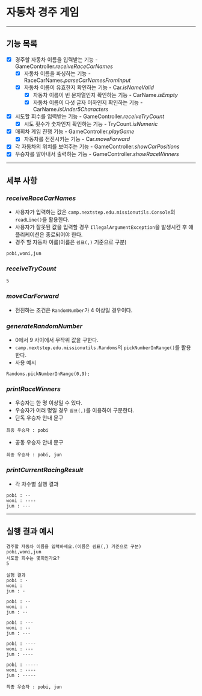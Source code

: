 # 자동차 경주 게임

---

## 기능 목록

- [X] 경주할 자동차 이름을 입력받는 기능 - GameController.*receiveRaceCarNames*
  - [X] 자동차 이름을 파싱하는 기능 - RaceCarNames.*parseCarNamesFromInput*
  - [X] 자동차 이름이 유효한지 확인하는 기능 - Car.*isNameValid*
    - [X] 자동차 이름이 빈 문자열인지 확인하는 기능 - CarName.*isEmpty*
    - [X] 자동차 이름이 다섯 글자 이하인지 확인하는 기능 - CarName.*isUnder5Characters*
- [X] 시도할 회수를 입력받는 기능 - GameController.*receiveTryCount*
  - [X] 시도 횟수가 숫자인지 확인하는 기능 - TryCount.*isNumeric*
- [X] 매회차 게임 진행 기능 - GameController.*playGame*
  - [X] 자동차를 전진시키는 기능 - Car.*moveForward*
- [X] 각 자동차의 위치를 보여주는 기능 - GameController.*showCarPositions*
- [X] 우승자를 알아내서 출력하는 기능 - GameController.*showRaceWinners*

---

## 세부 사항

### *receiveRaceCarNames*
- 사용자가 입력하는 값은 `camp.nextstep.edu.missionutils.Console`의 `readLine()`을 활용한다.
- 사용자가 잘못된 값을 입력할 경우 `IllegalArgumentException`을 발생시킨 후 애플리케이션은 종료되어야 한다.
- 경주 할 자동차 이름(이름은 `쉼표(,)` 기준으로 구분)
```
pobi,woni,jun
```

### *receiveTryCount*
```
5
```

### *moveCarForward*
- 전진하는 조건은 `RandomNumber`가 4 이상일 경우이다.

### *generateRandomNumber*
- 0에서 9 사이에서 무작위 값을 구한다.
- `camp.nextstep.edu.missionutils.Randoms`의 `pickNumberInRange()`를 활용한다.
- 사용 예시
```
Randoms.pickNumberInRange(0,9);
```

### *printRaceWinners*
- 우승자는 한 명 이상일 수 있다.
- 우승자가 여러 명일 경우 `쉼표(,)`를 이용하여 구분한다.
- 단독 우승자 안내 문구
```
최종 우승자 : pobi
```
- 공동 우승자 안내 문구
```
최종 우승자 : pobi, jun
```

### *printCurrentRacingResult*
- 각 차수별 실행 결과
```
pobi : --
woni : ----
jun : ---
```

---

## 실행 결과 예시

```
경주할 자동차 이름을 입력하세요.(이름은 쉼표(,) 기준으로 구분)
pobi,woni,jun
시도할 회수는 몇회인가요?
5

실행 결과
pobi : -
woni : 
jun : -

pobi : --
woni : -
jun : --

pobi : ---
woni : --
jun : ---

pobi : ----
woni : ---
jun : ----

pobi : -----
woni : ----
jun : -----

최종 우승자 : pobi, jun
```